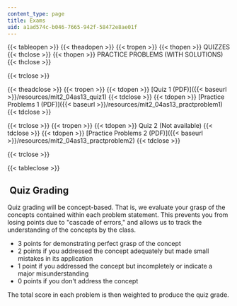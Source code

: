```yaml
---
content_type: page
title: Exams
uid: a1ad574c-b046-7665-942f-58472e8ae01f
---
```


{{< tableopen >}}
{{< theadopen >}}
{{< tropen >}}
{{< thopen >}}
QUIZZES
{{< thclose >}}
{{< thopen >}}
PRACTICE PROBLEMS (WITH SOLUTIONS)
{{< thclose >}}

{{< trclose >}}

{{< theadclose >}}
{{< tropen >}}
{{< tdopen >}}
[Quiz 1 (PDF)]({{< baseurl >}}/resources/mit2_04as13_quiz1)
{{< tdclose >}}
{{< tdopen >}}
[Practice Problems 1 (PDF)]({{< baseurl >}}/resources/mit2_04as13_practproblem1)
{{< tdclose >}}

{{< trclose >}}
{{< tropen >}}
{{< tdopen >}}
Quiz 2 (Not available)
{{< tdclose >}}
{{< tdopen >}}
[Practice Problems 2 (PDF)]({{< baseurl >}}/resources/mit2_04as13_practproblem2)
{{< tdclose >}}

{{< trclose >}}

{{< tableclose >}}

 Quiz Grading
-------------

Quiz grading will be concept-based. That is, we evaluate your grasp of the concepts contained within each problem statement. This prevents you from losing points due to "cascade of errors," and allows us to track the understanding of the concepts by the class.

*   3 points for demonstrating perfect grasp of the concept
*   2 points if you addressed the concept adequately but made small mistakes in its application
*   1 point if you addressed the concept but incompletely or indicate a major misunderstanding
*   0 points if you don't address the concept

The total score in each problem is then weighted to produce the quiz grade.
